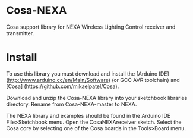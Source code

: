 # Cosa-NEXA

Cosa support library for NEXA Wireless Lighting Control receiver and
transmitter.

# Install

To use this library you must download and install the [Arduino IDE] (http://www.arduino.cc/en/Main/Software) (or
GCC AVR toolchain) and [Cosa] (https://github.com/mikaelpatel/Cosa).

Download and unzip the Cosa-NEXA library into your sketchbook
libraries directory. Rename from Cosa-NEXA-master to NEXA.

The NEXA library and examples should be found in the Arduino IDE
File>Sketchbook menu. Open the CosaNEXAreceiver sketch. Select
the Cosa core by selecting one of the Cosa boards in the Tools>Board
menu.


